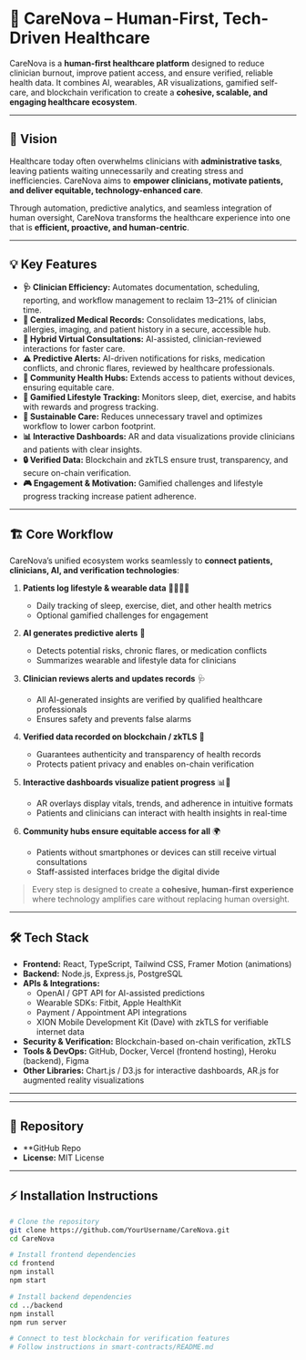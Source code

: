 # 🚀 CareNova – Human-First, Tech-Driven Healthcare

  

CareNova is a **human-first healthcare platform** designed to reduce clinician burnout, improve patient access, and ensure verified, reliable health data. It combines AI, wearables, AR visualizations, gamified self-care, and blockchain verification to create a **cohesive, scalable, and engaging healthcare ecosystem**.

---

## 🌟 Vision

Healthcare today often overwhelms clinicians with **administrative tasks**, leaving patients waiting unnecessarily and creating stress and inefficiencies. CareNova aims to **empower clinicians, motivate patients, and deliver equitable, technology-enhanced care**.  

Through automation, predictive analytics, and seamless integration of human oversight, CareNova transforms the healthcare experience into one that is **efficient, proactive, and human-centric**.  

---

## 💡 Key Features

- **🩺 Clinician Efficiency:** Automates documentation, scheduling, reporting, and workflow management to reclaim 13–21% of clinician time.  
- **📄 Centralized Medical Records:** Consolidates medications, labs, allergies, imaging, and patient history in a secure, accessible hub.  
- **📅 Hybrid Virtual Consultations:** AI-assisted, clinician-reviewed interactions for faster care.  
- **⚠️ Predictive Alerts:** AI-driven notifications for risks, medication conflicts, and chronic flares, reviewed by healthcare professionals.  
- **🏥 Community Health Hubs:** Extends access to patients without devices, ensuring equitable care.  
- **🥗 Gamified Lifestyle Tracking:** Monitors sleep, diet, exercise, and habits with rewards and progress tracking.  
- **🌱 Sustainable Care:** Reduces unnecessary travel and optimizes workflow to lower carbon footprint.  
- **📊 Interactive Dashboards:** AR and data visualizations provide clinicians and patients with clear insights.  
- **🔒 Verified Data:** Blockchain and zkTLS ensure trust, transparency, and secure on-chain verification.  
- **🎮 Engagement & Motivation:** Gamified challenges and lifestyle progress tracking increase patient adherence.  

---

## 🏗 Core Workflow

CareNova’s unified ecosystem works seamlessly to **connect patients, clinicians, AI, and verification technologies**:

1. **Patients log lifestyle & wearable data** 🏃‍♀️🥗🛌  
   - Daily tracking of sleep, exercise, diet, and other health metrics  
   - Optional gamified challenges for engagement  

2. **AI generates predictive alerts** 🤖  
   - Detects potential risks, chronic flares, or medication conflicts  
   - Summarizes wearable and lifestyle data for clinicians  

3. **Clinician reviews alerts and updates records** 🩺  
   - All AI-generated insights are verified by qualified healthcare professionals  
   - Ensures safety and prevents false alarms  

4. **Verified data recorded on blockchain / zkTLS** 🔗  
   - Guarantees authenticity and transparency of health records  
   - Protects patient privacy and enables on-chain verification  

5. **Interactive dashboards visualize patient progress** 📊🌈  
   - AR overlays display vitals, trends, and adherence in intuitive formats  
   - Patients and clinicians can interact with health insights in real-time  

6. **Community hubs ensure equitable access for all** 🌍  
   - Patients without smartphones or devices can still receive virtual consultations  
   - Staff-assisted interfaces bridge the digital divide  

> Every step is designed to create a **cohesive, human-first experience** where technology amplifies care without replacing human oversight.  

---

## 🛠 Tech Stack

- **Frontend:** React, TypeScript, Tailwind CSS, Framer Motion (animations)  
- **Backend:** Node.js, Express.js, PostgreSQL  
- **APIs & Integrations:**  
  - OpenAI / GPT API for AI-assisted predictions  
  - Wearable SDKs: Fitbit, Apple HealthKit  
  - Payment / Appointment API integrations  
  - XION Mobile Development Kit (Dave) with zkTLS for verifiable internet data  
- **Security & Verification:** Blockchain-based on-chain verification, zkTLS  
- **Tools & DevOps:** GitHub, Docker, Vercel (frontend hosting), Heroku (backend), Figma  
- **Other Libraries:** Chart.js / D3.js for interactive dashboards, AR.js for augmented reality visualizations  

---


---

## 📂 Repository

- **GitHub Repo
- **License:** MIT License  

---

## ⚡ Installation Instructions

```bash
# Clone the repository
git clone https://github.com/YourUsername/CareNova.git
cd CareNova

# Install frontend dependencies
cd frontend
npm install
npm start

# Install backend dependencies
cd ../backend
npm install
npm run server

# Connect to test blockchain for verification features
# Follow instructions in smart-contracts/README.md
